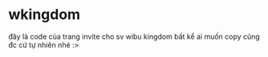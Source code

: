 # wkingdom
đây là code của trang invite cho sv wibu kingdom
bất kể ai muốn copy cũng đc cứ tự nhiên nhé :>
